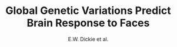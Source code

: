 ---
author: E.W. Dickie et al.
title: Global Genetic Variations Predict Brain Response to Faces
journal: PLoS Genetics
year: 2014
type: article
doi: 10.1371/journal.pgen.1004523
---